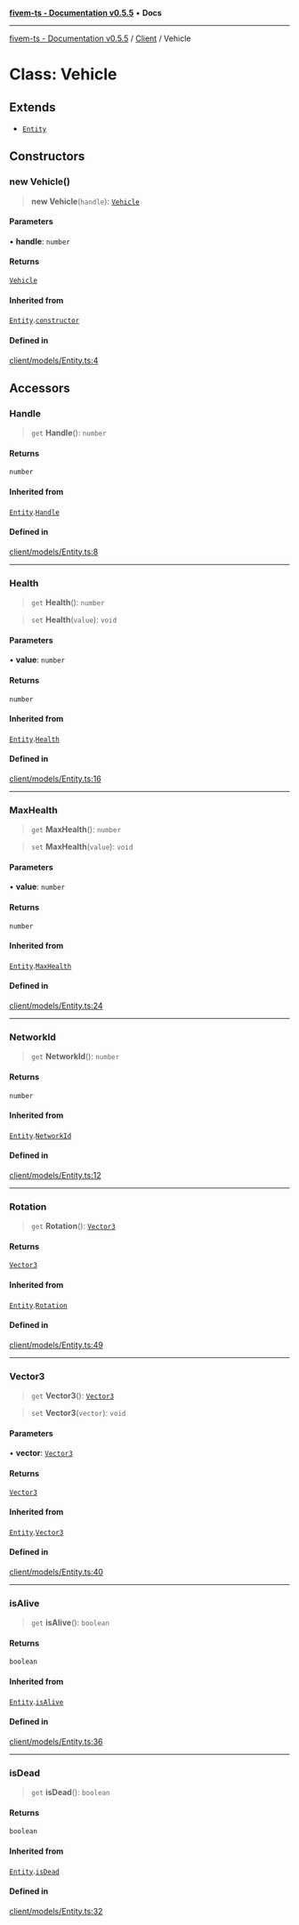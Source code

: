 [**fivem-ts - Documentation v0.5.5**](../../../README.md) • **Docs**

***

[fivem-ts - Documentation v0.5.5](../../../README.md) / [Client](../README.md) / Vehicle

# Class: Vehicle

## Extends

- [`Entity`](Entity.md)

## Constructors

### new Vehicle()

> **new Vehicle**(`handle`): [`Vehicle`](Vehicle.md)

#### Parameters

• **handle**: `number`

#### Returns

[`Vehicle`](Vehicle.md)

#### Inherited from

[`Entity`](Entity.md).[`constructor`](Entity.md#constructors)

#### Defined in

[client/models/Entity.ts:4](https://github.com/Purpose-Dev/fivem-ts/blob/main/src/client/models/Entity.ts#L4)

## Accessors

### Handle

> `get` **Handle**(): `number`

#### Returns

`number`

#### Inherited from

[`Entity`](Entity.md).[`Handle`](Entity.md#handle)

#### Defined in

[client/models/Entity.ts:8](https://github.com/Purpose-Dev/fivem-ts/blob/main/src/client/models/Entity.ts#L8)

***

### Health

> `get` **Health**(): `number`

> `set` **Health**(`value`): `void`

#### Parameters

• **value**: `number`

#### Returns

`number`

#### Inherited from

[`Entity`](Entity.md).[`Health`](Entity.md#health)

#### Defined in

[client/models/Entity.ts:16](https://github.com/Purpose-Dev/fivem-ts/blob/main/src/client/models/Entity.ts#L16)

***

### MaxHealth

> `get` **MaxHealth**(): `number`

> `set` **MaxHealth**(`value`): `void`

#### Parameters

• **value**: `number`

#### Returns

`number`

#### Inherited from

[`Entity`](Entity.md).[`MaxHealth`](Entity.md#maxhealth)

#### Defined in

[client/models/Entity.ts:24](https://github.com/Purpose-Dev/fivem-ts/blob/main/src/client/models/Entity.ts#L24)

***

### NetworkId

> `get` **NetworkId**(): `number`

#### Returns

`number`

#### Inherited from

[`Entity`](Entity.md).[`NetworkId`](Entity.md#networkid)

#### Defined in

[client/models/Entity.ts:12](https://github.com/Purpose-Dev/fivem-ts/blob/main/src/client/models/Entity.ts#L12)

***

### Rotation

> `get` **Rotation**(): [`Vector3`](../../Shared/classes/Vector3.md)

#### Returns

[`Vector3`](../../Shared/classes/Vector3.md)

#### Inherited from

[`Entity`](Entity.md).[`Rotation`](Entity.md#rotation)

#### Defined in

[client/models/Entity.ts:49](https://github.com/Purpose-Dev/fivem-ts/blob/main/src/client/models/Entity.ts#L49)

***

### Vector3

> `get` **Vector3**(): [`Vector3`](../../Shared/classes/Vector3.md)

> `set` **Vector3**(`vector`): `void`

#### Parameters

• **vector**: [`Vector3`](../../Shared/classes/Vector3.md)

#### Returns

[`Vector3`](../../Shared/classes/Vector3.md)

#### Inherited from

[`Entity`](Entity.md).[`Vector3`](Entity.md#vector3)

#### Defined in

[client/models/Entity.ts:40](https://github.com/Purpose-Dev/fivem-ts/blob/main/src/client/models/Entity.ts#L40)

***

### isAlive

> `get` **isAlive**(): `boolean`

#### Returns

`boolean`

#### Inherited from

[`Entity`](Entity.md).[`isAlive`](Entity.md#isalive)

#### Defined in

[client/models/Entity.ts:36](https://github.com/Purpose-Dev/fivem-ts/blob/main/src/client/models/Entity.ts#L36)

***

### isDead

> `get` **isDead**(): `boolean`

#### Returns

`boolean`

#### Inherited from

[`Entity`](Entity.md).[`isDead`](Entity.md#isdead)

#### Defined in

[client/models/Entity.ts:32](https://github.com/Purpose-Dev/fivem-ts/blob/main/src/client/models/Entity.ts#L32)
